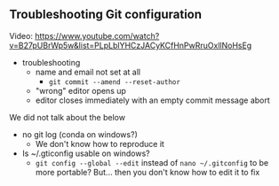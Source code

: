 

## Troubleshooting Git configuration

Video: https://www.youtube.com/watch?v=B27pUBrWp5w&list=PLpLblYHCzJACyKCfHnPwRruOxllNoHsEg

- troubleshooting
  - name and email not set at all
      - `git commit --amend --reset-author`
  - "wrong" editor opens up
  - editor closes immediately with an empty commit message abort

We did not talk about the below

- no git log (conda on windows?)
  - We don't know how to reproduce it
- Is ~/.gticonfig usable on windows?
  - `git config --global --edit` instead of `nano ~/.gitconfig` to be more portable?
     But... then you don't know how to edit it to fix
